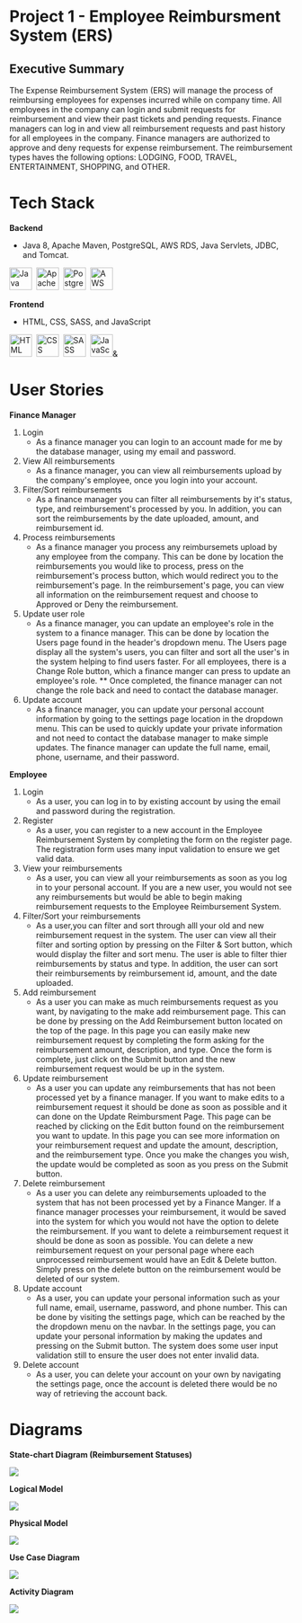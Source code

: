 # Project 1 - Employee Reimbursment System (ERS)

## Executive Summary
The Expense Reimbursement System (ERS) will manage the process of reimbursing employees for expenses incurred while on company time. All employees in the company can login and submit requests for reimbursement and view their past tickets and pending requests. Finance managers can log in and view all reimbursement requests and past history for all employees in the company. Finance managers are authorized to approve and deny requests for expense reimbursement. The reimbursement types haves the following options: LODGING, FOOD, TRAVEL, ENTERTAINMENT, SHOPPING, and OTHER.

# Tech Stack
 **Backend**
 - Java 8, Apache Maven, PostgreSQL, AWS RDS, Java Servlets, JDBC, and Tomcat.
<div>
  <img src="https://github.com/devicons/devicon/blob/master/icons/java/java-original-wordmark.svg" title="Java" alt="Java" width="40" height="40"/>&nbsp;
   <img src="https://github.com/devicons/devicon/blob/master/icons/apache/apache-original-wordmark.svg" title="Apache" alt="Apache" width="40" height="40"/>&nbsp;
    <img src="https://github.com/devicons/devicon/blob/master/icons/postgresql/postgresql-original.svg" title="PostgreSql"  alt="PostgreSQl" width="40" height="40"/>&nbsp;
   <img src="https://github.com/devicons/devicon/blob/master/icons/amazonwebservices/amazonwebservices-plain-wordmark.svg" title="AWS" **alt="AWS" width="40" height="40"/>
</div>

**Frontend**
 - HTML, CSS, SASS, and JavaScript
<div>
   <img src="https://github.com/devicons/devicon/blob/master/icons/html5/html5-original.svg" title="HTML5" alt="HTML" width="40" height="40"/>&nbsp;
   <img src="https://github.com/devicons/devicon/blob/master/icons/css3/css3-original.svg"  title="CSS" alt="CSS" width="40" height="40"/>&nbsp;
   <img src="https://github.com/devicons/devicon/blob/master/icons/sass/sass-original.svg"  title="SASS" alt="SASS" width="40" height="40"/>&nbsp;
   <img src="https://github.com/devicons/devicon/blob/master/icons/javascript/javascript-original.svg" title="JavaScript" alt="JavaScript" width="40" height="40"/>&
</div>

# User Stories
**Finance Manager** 
 1. Login
    - As a finance manager you can login to an account made for me by the database manager, using my email and password.
 2. View All reimbursements
    - As a finance manager, you can view all reimbursements upload by the company's employee, once you login into your account.
 3. Filter/Sort reimbursements
     - As a finance manager you can filter all reimbursements by it's status, type, and reimbursement's processed by you. In addition, you can sort the reimbursements by the date uploaded, amount, and reimbursement id.
 4. Process reimbursements
    - As a finance manager you process any reimbursemets upload by any employee from the company. This can be done by location the reimbursements you would like to process, press on the reimbursement's process button, which would redirect you to the reimbursement's page. In the reimbursement's page, you can view all information on the reimbursement request and choose to Approved or Deny the reimbursement.
 5. Update user role
     - As a finance manager, you can update an employee's role in the system to a finance manager. This can be done by location the Users page found in the header's dropdown menu. The Users page display all the system's users, you can filter and sort all the user's in the system helping to find users faster. For all employees, there is a Change Role button, which a finance manger can press to update an employee's role. ** Once completed, the finance manager can not change the role back and need to contact the database manager.
 6. Update account
     - As a finance manager, you can update your personal account information by going to the settings page location in the dropdown menu. This can be used to quickly update your private information and not need to contact the database manager to make simple updates. The finance manager can update the full name, email, phone, username, and their password.

**Employee**
 1. Login
      - As a user, you can log in to by existing account by using the email and password during the registration.
 2. Register
      - As a user, you can register to a new account in the Employee Reimbursement System by completing the form on the register page. The registration form uses many input validation to ensure we get valid data.
 3. View your reimbursements
      - As a user, you can view all your reimbursements as soon as you log in to your personal account. If you are a new user, you would not see any reimbursements but would be able to begin making reimbursement requests to the Employee Reimbursement System.
 4. Filter/Sort your reimbursements
      - As a user,you can filter and sort through alll your old and new reimbursement request in the system. The user can view all their filter and sorting option by pressing on the Filter & Sort button, which would display the filter and sort menu. The user is able to filter thier reimbursements by status and type. In addition, the user can sort their reimbursements by reimbursement id, amount, and the date uploaded.
 5. Add reimbursement
      - As a user you can make as much reimbursements request as you want, by navigating to the make add reimbursement page. This can be done by pressing on the Add Reimbursement button located on the top of the page. In this page you can easily make new reimbursement request by completing the form asking for the reimbursement amount, description, and type. Once the form is complete, just click on the Submit button and the new reimbursement request would be up in the system.
 6. Update reimbursement
      - As a user you can update any reimbursements that has not been processed yet by a finance manager. If you want to make edits to a reimbursement request it should be done as soon as possible and it can done on the Update Reimbursment Page. This page can be reached by clicking on the Edit button found on the reimbursement you want to update. In this page you can see more information on your reimbursement request and update the amount, description, and the reimbursement type. Once you make the changes you wish, the update would be completed as soon as you press on the Submit button.
 7. Delete reimbursement
      - As a user you can delete any reimbursements uploaded to the system that has not been processed yet by a Finance Manger. If a finance manager processes your reimbursement, it would be saved into the system for which you would not have the option to delete the reimbursement. If you want to delete a reimbursement request it should be done as soon as possible. You can delete a new reimbursement request on your personal page where each unprocessed reimbursement would have an Edit & Delete button. Simply press on the delete button on the reimbursement would be deleted of our system.
 8. Update account
      - As a user, you can update your personal information such as your full name, email, username, password, and phone number. This can be done by visiting the settings page, which can be reached by the the dropdown menu on the navbar. In the settings page, you can update your personal information by making the updates and pressing on the Submit button. The system does some user input validation still to ensure the user does not enter invalid data.
 9. Delete account
     - As a user, you can delete your account on your own by navigating the settings page, once the account is deleted there would be no way of retrieving the account back.

# Diagrams
**State-chart Diagram (Reimbursement Statuses)** 

![](./imgs/state-chart.jpg)


**Logical Model**

![](./imgs/logical.jpg)

**Physical Model**

![](./imgs/physical.jpg)

**Use Case Diagram**

![](./imgs/use-case.jpg)

**Activity Diagram**

![](./imgs/activity.jpg)

